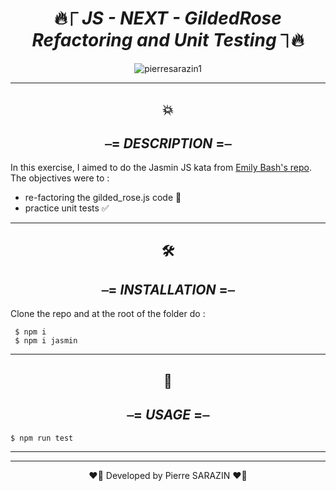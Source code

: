 <div align="center">

#  🔥⎾ _**JS - NEXT - GildedRose Refactoring and Unit Testing**_ ⏋🔥

</div>


<div align="center">
<img src ="https://media0.giphy.com/media/3o7qDPxorBbvpB1Pby/200.webp?cid=ecf05e47l7qivxeubrumixcsznj85j6palqgubg7zf9xjt77&rid=200.webp&ct=g" alt="pierresarazin1"  />
</div>

 ___

<div align="center">

## 💥
## ⎯= _**DESCRIPTION**_ =⎯

</div>

In this exercise, I aimed to do the Jasmin JS kata from [Emily Bash's repo](https://github.com/emilybache/GildedRose-Refactoring-Kata). The objectives were to :

- re-factoring the gilded_rose.js code 📝
- practice unit tests ✅

 ___
<div align="center">

## 🛠
## ⎯= _**INSTALLATION**_ =⎯ 

</div>
Clone the repo and at the root of the folder do :

`` $ npm i`` </br>
`` $ npm i jasmin``

 ___
<div align="center">

## 🚀
## ⎯= _**USAGE**_ =⎯ 

</div>

 `` $ npm run test ``
 ___
 ___

<p align="center">
❤️‍🔥 Developed by Pierre SARAZIN ❤️‍🔥
</p>
